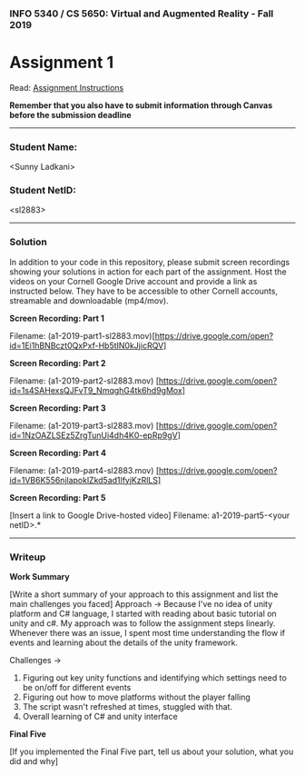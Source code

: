 ### INFO 5340 / CS 5650: Virtual and Augmented Reality - Fall 2019

# Assignment 1

Read: [Assignment Instructions](https://docs.google.com/document/d/1La3bKARSi58KifaHSFowvJsRRt2wocoFOD25dy8ox_Q/edit?usp=sharing "Detailed Assignment Instructions")

**Remember that you also have to submit information through Canvas before the submission deadline**

<hr>

### Student Name:

\<Sunny Ladkani\>


### Student NetID:

\<sl2883\>

<hr>

### Solution

In addition to your code in this repository, please submit screen recordings showing your solutions in action for each part of the assignment. Host the videos on your Cornell Google Drive account and provide a link as instructed below. They have to be accessible to other Cornell accounts, streamable and downloadable (mp4/mov).

**Screen Recording: Part 1**

Filename: (a1-2019-part1-sl2883.mov)[https://drive.google.com/open?id=1Ei1hBNBczt0QxPxf-Hb5tIN0kJjicRQV]

  
**Screen Recording: Part 2**

Filename: (a1-2019-part2-sl2883.mov) [https://drive.google.com/open?id=1s4SAHexsQJFvT9_NmqghG4tk6hd9gMox]


**Screen Recording: Part 3**

Filename: (a1-2019-part3-sl2883.mov) [https://drive.google.com/open?id=1NzOAZLSEz5ZrgTunUi4dh4K0-epRp9gV]


**Screen Recording: Part 4**

Filename: (a1-2019-part4-sl2883.mov) [https://drive.google.com/open?id=1VB6K556njlapoklZkd5ad1lfyjKzRlLS]

**Screen Recording: Part 5**

[Insert a link to Google Drive-hosted video]
Filename: a1-2019-part5-\<your netID\>.*

<hr>

### Writeup

**Work Summary**

[Write a short summary of your approach to this assignment and list the main challenges you faced]
Approach ->
Because I've no idea of unity platform and C# language, I started with reading about basic tutorial on unity and c#. My approach was to follow the assignment steps linearly. Whenever there was an issue, I spent most time understanding the flow if events and learning about the details of the unity framework. 

Challenges ->
1. Figuring out key unity functions and identifying which settings need to be on/off for different events
2. Figuring out how to move platforms without the player falling
3. The script wasn't refreshed at times, stuggled with that.
4. Overall learning of C# and unity interface

**Final Five**

[If you implemented the Final Five part, tell us about your solution, what you did and why]
